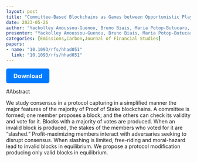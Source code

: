 ```yaml
---
layout: post
title: "Committee-Based Blockchains as Games between Opportunistic Players and Adversaries"
date: 2023-05-26
author: "Yackolley Amoussou-Guenou, Bruno Biais, Maria Potop-Butucaru, Sara Tucci-Piergiovanni"
presenter: "Yackolley Amoussou-Guenou, Bruno Biais, Maria Potop-Butucaru, Sara Tucci-Piergiovanni"
categories: [Emissions,Carbon,Journal of Financial Studies]
papers:
- name: "10.1093/rfs/hhad051"
  link: "10.1093/rfs/hhad051"
---
```


<p>
  <a href='https://academic.oup.com/rfs/advance-article-abstract/doi/10.1093/rfs/hhad051/7199608' class='button'>
    Download
  </a>
</p>

<style>
  .button {
    display: inline-block;
    padding: 10px 20px;
    background-color: #007bff;
    color: #fff;
    text-decoration: none;
    border-radius: 5px;
    font-size: 16px;
    font-weight: bold;
  }
</style>

#Abstract
<p>We study consensus in a protocol capturing in a simplified manner the major features of the majority of Proof of Stake blockchains. A committee is formed; one member proposes a block; and the others can check its validity and vote for it. Blocks with a majority of votes are produced. When an invalid block is produced, the stakes of the members who voted for it are “slashed.” Profit-maximizing members interact with adversaries seeking to disrupt consensus. When slashing is limited, free-riding and moral-hazard lead to invalid blocks in equilibrium. We propose a protocol modification producing only valid blocks in equilibrium.</p>
